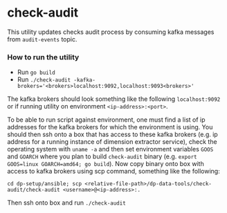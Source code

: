 check-audit
==================

This utility updates checks audit process by consuming kafka messages from
`audit-events` topic.

### How to run the utility

- Run `go build`
- Run `./check-audit -kafka-brokers='<brokers>localhost:9092,localhost:9093<brokers>'`

The kafka brokers should look something like the following `localhost:9092` or
if running utility on environment `<ip-address>:<port>`.

To be able to run script against environment, one must find a list of ip addresses
for the kafka brokers for which the environment is using. You should then ssh onto
a box that has access to these kafka brokers (e.g. ip address for a running instance
of dimension extractor service), check the operating system with `uname -a` and
then set environment variables `GOOS` and `GOARCH` where you plan to build `check-audit`
binary (e.g. `export GOOS=linux GOARCH=amd64; go build`). Now copy binary onto box
with access to kafka brokers using scp command, something like the following:

`cd dp-setup/ansible; scp <relative-file-path>/dp-data-tools/check-audit/check-audit <username>@<ip-address>:. `

Then ssh onto box and run `./check-audit`
